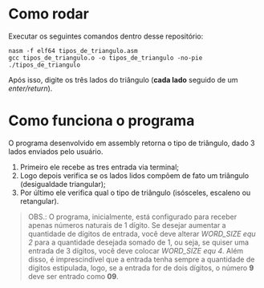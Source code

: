 # Como rodar

Executar os seguintes comandos dentro desse repositório:
```
nasm -f elf64 tipos_de_triangulo.asm
gcc tipos_de_triangulo.o -o tipos_de_triangulo -no-pie
./tipos_de_triangulo
```
Após isso, digite os três lados do triângulo (**cada lado** seguido de um *enter/return*).

# Como funciona o programa

O programa desenvolvido em assembly retorna o tipo de triângulo, dado 3 lados enviados pelo usuário.

1. Primeiro ele recebe as tres entrada via terminal;
2. Logo depois verifica se os lados lidos compõem de fato um triângulo (desigualdade triangular);
3. Por último ele verifica qual o tipo de triângulo (isósceles, escaleno ou retangular).

> OBS.: O programa, inicialmente, está configurado para receber apenas números naturais de 1 dígito. Se desejar aumentar  a quantidade de dígitos de entrada, você deve alterar *WORD_SIZE equ 2* para a quantidade desejada somado de 1, ou seja, se quiser uma entrada de 3 dígitos, você deve colocar *WORD_SIZE equ 4*. Além disso, é imprescindível que a entrada tenha sempre a quantidade de dígitos estipulada, logo, se a entrada for de dois dígitos, o número **9** deve ser entrado como **09**.